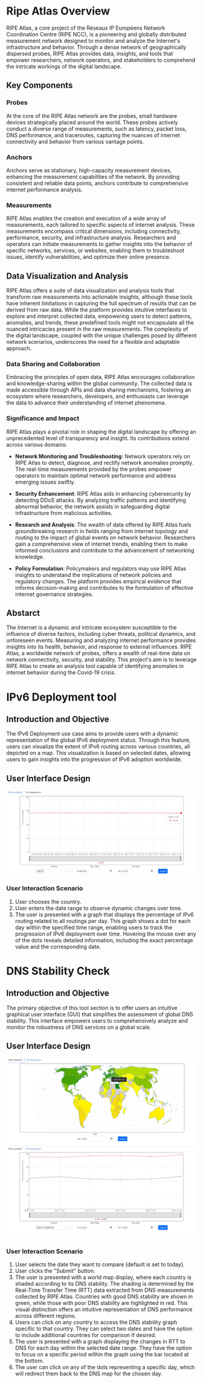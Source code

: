 # Ripe Atlas Overview

RIPE Atlas, a core project of the Réseaux IP Européens Network Coordination Centre (RIPE NCC), is a pioneering and globally distributed measurement network designed to monitor and analyze the Internet's infrastructure and behavior. Through a dense network of geographically dispersed probes, RIPE Atlas provides data, insights, and tools that empower researchers, network operators, and stakeholders to comprehend the intricate workings of the digital landscape.

## Key Components

### Probes 
At the core of the RIPE Atlas network are the probes, small hardware devices strategically placed around the world. These probes actively conduct a diverse range of measurements, such as latency, packet loss, DNS performance, and traceroutes, capturing the nuances of internet connectivity and behavior from various vantage points.

### Anchors 
Anchors serve as stationary, high-capacity measurement devices, enhancing the measurement capabilities of the network. By providing consistent and reliable data points, anchors contribute to comprehensive internet performance analysis.

### Measurements 
RIPE Atlas enables the creation and execution of a wide array of measurements, each tailored to specific aspects of internet analysis. These measurements encompass critical dimensions, including connectivity, performance, security, and infrastructure analysis. Researchers and operators can initiate measurements to gather insights into the behavior of specific networks, services, or websites, enabling them to troubleshoot issues, identify vulnerabilities, and optimize their online presence.

## Data Visualization and Analysis 

RIPE Atlas offers a suite of data visualization and analysis tools that transform raw measurements into actionable insights, although these tools have inherent limitations in capturing the full spectrum of results that can be derived from raw data. While the platform provides intuitive interfaces to explore and interpret collected data, empowering users to detect patterns, anomalies, and trends, these predefined tools might not encapsulate all the nuanced intricacies present in the raw measurements. The complexity of the digital landscape, coupled with the unique challenges posed by different network scenarios, underscores the need for a flexible and adaptable approach.

### Data Sharing and Collaboration 
Embracing the principles of open data, RIPE Atlas encourages collaboration and knowledge-sharing within the global community. The collected data is made accessible through APIs and data sharing mechanisms, fostering an ecosystem where researchers, developers, and enthusiasts can leverage the data to advance their understanding of internet phenomena.

### Significance and Impact 
RIPE Atlas plays a pivotal role in shaping the digital landscape by offering an unprecedented level of transparency and insight. Its contributions extend across various domains:

- **Network Monitoring and Troubleshooting**: Network operators rely on RIPE Atlas to detect, diagnose, and rectify network anomalies promptly. The real-time measurements provided by the probes empower operators to maintain optimal network performance and address emerging issues swiftly. 

- **Security Enhancement**: RIPE Atlas aids in enhancing cybersecurity by detecting DDoS attacks. By analyzing traffic patterns and identifying abnormal behavior, the network assists in safeguarding digital infrastructure from malicious activities. 
- **Research and Analysis**: The wealth of data offered by RIPE Atlas fuels groundbreaking research in fields ranging from internet topology and routing to the impact of global events on network behavior. Researchers gain a comprehensive view of internet trends, enabling them to make informed conclusions and contribute to the advancement of networking knowledge.

- **Policy Formulation**: Policymakers and regulators may use RIPE Atlas insights to understand the implications of network policies and regulatory changes. The platform provides empirical evidence that informs decision-making and contributes to the formulation of effective internet governance strategies.

## Abstarct
The Internet is a dynamic and intricate ecosystem susceptible to the influence of diverse factors, including cyber threats, political dynamics, and unforeseen events. Measuring and analyzing internet performance provides insights into its health, behavior, and response to external influences. RIPE Atlas, a worldwide network of probes, offers a wealth of real-time data on network connectivity, security, and stability. This project's aim is to leverage RIPE Atlas to create an analysis tool capable of identifying anomalies in internet behavior during the Covid-19 crisis.


# IPv6 Deployment tool

## Introduction and Objective 
The IPv6 Deployment use case aims to provide users with a dynamic representation of the global IPv6 deployment status. Through this feature, users can visualize the extent of IPv6 routing across various countries, all depicted on a map. This visualization is based on selected dates, allowing users to gain insights into the progression of IPv6 adoption worldwide.

## User Interface Design 
![UI](images/IPv6_example.jpg)

### User Interaction Scenario 
1. User chooses the country.
2. User enters the date range to observe dynamic changes over time.
3. The user is presented with a graph that displays the percentage of IPv6 routing related to all routings per day. This graph shows a dot for each day within the specified time range, enabling users to track the progression of IPv6 deployment over time. Hovering the mouse over any of the dots reveals detailed information, including the exact percentage value and the corresponding date.


# DNS Stability Check

## Introduction and Objective
The primary objective of this tool section is to offer users an intuitive graphical user interface (GUI) that simplifies the assessment of global DNS stability. This interface empowers users to comprehensively analyze and monitor the robustness of DNS services on a global scale.

## User Interface Design 
![UI](images/DNS_example_1.jpg)
![UI](images/DNS_example_2.jpg)

### User Interaction Scenario 
1. User selects the date they want to compare (default is set to today).
2. User clicks the "Submit" button.
3. The user is presented with a world map display, where each country is shaded according to its DNS stability. The shading is determined by the Real-Time Transfer Time (RTT) data extracted from DNS measurements collected by RIPE Atlas. Countries with good DNS stability are shown in green, while those with poor DNS stability are highlighted in red. This visual distinction offers an intuitive representation of DNS performance across different regions.
4. Users can click on any country to access the DNS stability graph specific to that country. They can select two dates and have the option to include additional countries for comparison if desired.
5. The user is presented with a graph displaying the changes in RTT to DNS for each day within the selected date range. They have the option to focus on a specific period within the graph using the bar located at the bottom.
6. The user can click on any of the dots representing a specific day, which will redirect them back to the DNS map for the chosen day.
